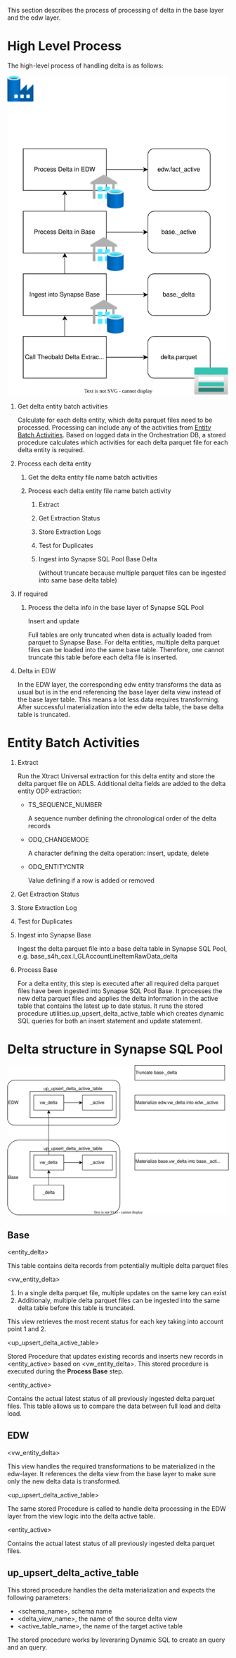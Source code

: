 This section describes the process of processing of delta in the base layer and the edw layer. 

# High Level Process

The high-level process of handling delta is as follows:

![Delta Process](../.images/Delta-Process.drawio.svg)

<!-- ![Delta Process](Delta-Process.svg) -->

1. Get delta entity batch activities

   Calculate for each delta entity, which delta parquet files need to be processed. Processing can include any of the activities from [Entity Batch Activities](#entity-batch-activities). Based on logged data in the Orchestration DB, a stored procedure calculates which activities for each delta parquet file for each delta entity is required. 
1. Process each delta entity

   1. Get the delta entity file name batch activities
   1. Process each delta entity file name batch activity

      1. Extract
      1. Get Extraction Status
      1. Store Extraction Logs
      1. Test for Duplicates
      1. Ingest into Synapse SQL Pool Base Delta
         
         (without truncate because multiple parquet files can be ingested into same base delta table)

1. If required
   1. Process the delta info in the base layer of Synapse SQL Pool



      Insert and update 
      
      Full tables are only truncated when data is actually loaded from parquet to Synapse Base. For delta entities, multiple delta parquet files can be loaded into the same base table. Therefore, one cannot truncate this table before each delta file is inserted.

1. Delta in EDW

   In the EDW layer, the corresponding edw entity transforms the data as usual but is in the end referencing the base layer delta view instead of the base layer table. This means a lot less data requires transforming. After successful materialization into the edw delta table, the base delta table is truncated. 


# Entity Batch Activities

1. Extract 

   Run the Xtract Universal extraction for this delta entity and store the delta parquet file on ADLS. Additional delta fields are added to the delta entity ODP extraction:
   - TS_SEQUENCE_NUMBER

     A sequence number defining the chronological order of the delta records
   - ODQ_CHANGEMODE

     A character defining the delta operation: insert, update, delete
   - ODQ_ENTITYCNTR

     Value defining if a row is added or removed

1. Get Extraction Status
1. Store Extraction Log
1. Test for Duplicates
1. Ingest into Synapse Base

   Ingest the delta parquet file into a base delta table in Synapse SQL Pool, e.g. base_s4h_cax.I_GLAccountLineItemRawData_delta
1. Process Base

   For a delta entity, this step is executed after all required delta parquet files have been ingested into Synapse SQL Pool Base. It processes the new delta parquet files and applies the delta information in the active table that contains the latest up to date status. It runs the stored procedure utilities.up_upsert_delta_active_table which creates dynamic SQL queries for both an insert statement and update statement. 

# Delta structure in Synapse SQL Pool

![Synapse-DB-Delta-Objects](../.images/Synapse-DB-Delta-Objects.drawio.svg)

## Base

<entity_delta>

This table contains delta records from potentially multiple delta parquet files

<vw_entity_delta>
1. In a single delta parquet file, multiple updates on the same key can exist
1. Additionaly, multiple delta parquet files can be ingested into the same delta table before this table is truncated.

This view retrieves the most recent status for each key taking into account point 1 and 2. 

<up_upsert_delta_active_table>

Stored Procedure that updates existing records and inserts new records in <entity_active> based on <vw_entity_delta>. This stored procedure is executed during the **Process Base** step. 

<entity_active>

Contains the actual latest status of all previously ingested delta parquet files. This table allows us to compare the data between full load and delta load.

## EDW

<vw_entity_delta>

This view handles the required transformations to be materialized in the edw-layer. It references the delta view from the base layer to make sure only the new delta data is transformed.

<up_upsert_delta_active_table>

The same stored Procedure is called to handle delta processing in the EDW layer from the view logic into the delta active table. 

<entity_active>

Contains the actual latest status of all previously ingested delta parquet files.


## up_upsert_delta_active_table

This stored procedure handles the delta materialization and expects the following parameters:
- <schema_name>, schema name
- <delta_view_name>, the name of the source delta view
- <active_table_name>, the name of the target active table

The stored procedure works by leveraring Dynamic SQL to create an <insert> query and an <update> query. 
